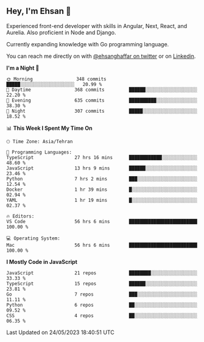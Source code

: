 ## Hey, I'm Ehsan 👋
<!-- <img src="https://user-images.githubusercontent.com/1303154/88677602-1635ba80-d120-11ea-84d8-d263ba5fc3c0.gif" width="20px" alt="hi"> -->

 Experienced front-end developer with skills in Angular, Next, React, and Aurelia. Also proficient in Node and Django.
 
 Currently expanding knowledge with Go programming language.
<!-- My major stack in Front-End development is Angular and Laravel but not limited to that. -->
<!-- My preferred Database is MongoDB -->
<!-- Aspiring Developer(focused on FrontEnd) which interested in the assembly programming language. -->

<!-- - 🔭 I’m currently working on [Komodoro](https://komodoro.io), [fullestStack](https://github.com/neekware/FullestStack) and [PlotSet](http://plotset.com/). -->
<!-- - 📒 Getting Started with C++ Programming Language. -->
<!-- 🌱 I’m currently learning something. -->
<!-- - 😄 I enjoy Python, C/C++ and assembly -->

<!-- **📫 How to reach me:** -->

You can reach me directly on with [@ehsanghaffar on twitter](https://twitter.com/ehsanghaffarii) or on [Linkedin](https://www.linkedin.com/in/ehsanghaffarii).

<!-- [![twitter](https://img.shields.io/twitter/url?color=blue&label=twitter&logo=twitter&style=plastic&url=https%3A%2F%2Ftwitter.com%2Fehsanghaffar%2Ffollow)](https://twitter.com/ehsanghaffar) -->
<!-- [![Instagram](https://img.shields.io/badge/Instagram%20Page-Follow-E4405F?logo=instagram)](https://www.instagram.com/ehsanghaffarii) -->
<!-- [![LinkedIn](https://img.shields.io/badge/LinkedIn-Follow-0077B5?logo=linkedin)](https://www.linkedin.com/in/ehsanghaffarii) -->

<!-- [![wakatime](https://wakatime.com/badge/user/f0b0dc2d-d692-4e9a-a6ed-667b80d7dd34.svg)](https://wakatime.com/@ehsandev)
![](https://komarev.com/ghpvc/?username=ehsanghaffar) -->

<!-- #### 💾 Which technology I know?

[![TypeScript](https://badgen.net/badge/icon/typescript?icon=typescript&label)](https://typescriptlang.org)
![JavaScript](https://img.shields.io/badge/javascript-%23323330.svg?style=flat-squire&logo=javascript&logoColor=%23F7DF1E)
![Angular](https://img.shields.io/badge/angular-%23DD0031.svg?style=flat-squire&logo=angular&logoColor=white)
![Aurelia](https://img.shields.io/badge/aurelia-%23ED2B88.svg?style=flat-squire&logo=aurelia&logoColor=fff) -->

 
<!-- ![ehsanghaffar's Stats](https://github-readme-stats.vercel.app/api?username=ehsanghaffar&theme=vue-dark&show_icons=true&hide_border=false&count_private=true) -->


<!-- ![ehsanghaffar's Top Languages](https://github-readme-stats.vercel.app/api/top-langs/?username=ehsanghaffar&hide=html,blade,handlebars,php,css&theme=vue-dark&show_icons=true&hide_border=false&layout=compact) -->


<!--START_SECTION:waka-->
**I'm a Night 🦉** 

```text
🌞 Morning                348 commits         █████░░░░░░░░░░░░░░░░░░░░   20.99 % 
🌆 Daytime                368 commits         ██████░░░░░░░░░░░░░░░░░░░   22.20 % 
🌃 Evening                635 commits         ██████████░░░░░░░░░░░░░░░   38.30 % 
🌙 Night                  307 commits         █████░░░░░░░░░░░░░░░░░░░░   18.52 % 
```


📊 **This Week I Spent My Time On** 

```text
🕑︎ Time Zone: Asia/Tehran

💬 Programming Languages: 
TypeScript               27 hrs 16 mins      ████████████░░░░░░░░░░░░░   48.60 % 
JavaScript               13 hrs 9 mins       ██████░░░░░░░░░░░░░░░░░░░   23.46 % 
Python                   7 hrs 2 mins        ███░░░░░░░░░░░░░░░░░░░░░░   12.54 % 
Docker                   1 hr 39 mins        █░░░░░░░░░░░░░░░░░░░░░░░░   02.94 % 
YAML                     1 hr 19 mins        █░░░░░░░░░░░░░░░░░░░░░░░░   02.37 % 

🔥 Editors: 
VS Code                  56 hrs 6 mins       █████████████████████████   100.00 % 

💻 Operating System: 
Mac                      56 hrs 6 mins       █████████████████████████   100.00 % 
```

**I Mostly Code in JavaScript** 

```text
JavaScript               21 repos            ████████░░░░░░░░░░░░░░░░░   33.33 % 
TypeScript               15 repos            ██████░░░░░░░░░░░░░░░░░░░   23.81 % 
Go                       7 repos             ███░░░░░░░░░░░░░░░░░░░░░░   11.11 % 
Python                   6 repos             ██░░░░░░░░░░░░░░░░░░░░░░░   09.52 % 
CSS                      4 repos             ██░░░░░░░░░░░░░░░░░░░░░░░   06.35 % 
```




 Last Updated on 24/05/2023 18:40:51 UTC
<!--END_SECTION:waka-->
